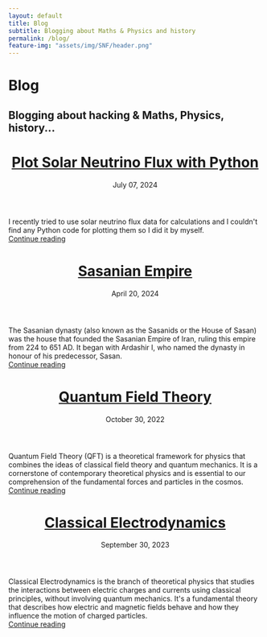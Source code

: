 ```yaml
---
layout: default
title: Blog
subtitle: Blogging about Maths & Physics and history
permalink: /blog/
feature-img: "assets/img/SNF/header.png"
---
```

   <div class="content">
      <div class="blog">
  <div class="call-out">
    <h1>Blog</h1>
    <h2>Blogging about hacking & Maths, Physics, history...</h2>
  </div>
 <div class="posts">
  <div class="post-teaser">
      <header>
        <h1>
          <a class="post-link" href="/2024/07/07/SolarNeutrinoFlux.html">
            Plot Solar Neutrino Flux with Python
          </a>
        </h1>
        <p class="meta">
          July 07, 2024
        </p>
      </header>
      <div class="excerpt">
      I recently tried to use solar neutrino flux data for calculations and I couldn't find any Python code for plotting them so I did it by myself.<br>
        <a class="button" href="/2024/07/07/SolarNeutrinoFlux.html">
          Continue reading
        </a>
      </div>
   </div>

  <div class="post-teaser">
      <header>
        <h1>
          <a class="post-link" href="/2022/04/14/sasanian.html">
            Sasanian Empire
          </a>
        </h1>
        <p class="meta">
          April 20, 2024
        </p>
      </header>
      <div class="excerpt">
      The Sasanian dynasty (also known as the Sasanids or the House of Sasan) was the house that founded the Sasanian Empire of Iran, ruling this empire from 224 to 651 AD. It began with Ardashir I, who named the dynasty in honour of his predecessor, Sasan.<br>
        <a class="button" href="/2022/04/14/sasanian.html">
          Continue reading
        </a>
      </div>
   </div>

  <div class="post-teaser">
      <header>
        <h1>
          <a class="post-link" href="/2022/10/30/QFT.html">
            Quantum Field Theory
          </a>
        </h1>
        <p class="meta">
          October 30, 2022
        </p>
      </header>
      <div class="excerpt">
      Quantum Field Theory (QFT) is a theoretical framework for physics that combines the ideas of classical field theory and quantum mechanics. It is a cornerstone of contemporary theoretical physics and is essential to our comprehension of the fundamental forces and particles in the cosmos.<br>
        <a class="button" href="/2022/10/30/QFT.html">
          Continue reading
        </a>
      </div>
   </div>


<div class="post-teaser">
      <header>
        <h1>
          <a class="post-link" href="/2023/09/20/ClassicalElectrodynamics.html">
            Classical Electrodynamics
          </a>
        </h1>
        <p class="meta">
          September 30, 2023
        </p>
      </header>
      <div class="excerpt">
      Classical Electrodynamics is the branch of theoretical physics that studies the interactions between electric charges and currents using classical principles, without involving quantum mechanics. It's a fundamental theory that describes how electric and magnetic fields behave and how they influence the motion of charged particles.<br>
        <a class="button" href="/2023/09/20/ClassicalElectrodynamics.html">
          Continue reading
        </a>
      </div>
   </div>

 </div>
